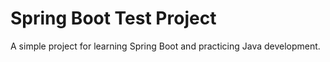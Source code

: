 # Spring Boot Test Project

A simple project for learning Spring Boot and practicing Java development.
